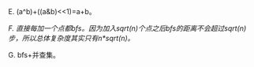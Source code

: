 E. (a^b)+((a&b)<<1)=a+b。

*F. 直接每加一个点都bfs。因为加入sqrt(n)个点之后bfs的距离不会超过sqrt(n)步，所以总体复杂度其实只有n\*sqrt(n)。*

G. bfs+并查集。
